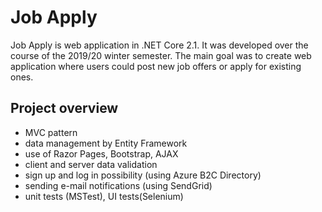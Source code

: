 # Job Apply
Job Apply is web application in .NET Core 2.1. It was developed over the course of the 2019/20 winter semester.
The main goal was to create web application where users could post new job offers or apply for existing ones. 

## Project overview
- MVC pattern
- data management by Entity Framework 
- use of Razor Pages, Bootstrap, AJAX 
- client and server data validation
- sign up and log in possibility (using Azure B2C Directory)
- sending e-mail notifications (using SendGrid)
- unit tests (MSTest), UI tests(Selenium)